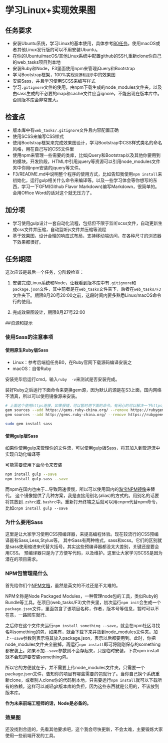 # 学习Linux+实现效果图

## 任务要求

- 安装Ubuntu系统，学习Linux的基本使用，具体参考[B0任务](../BackEnd/B0.md)。使用macOS或者其他Linux发行版的可以不用安装Ubuntu。
- 在你的Ubuntu/macOS/其他Linux系统中配置github的SSH,重新clone你自己的web_tasks项目到本地
- 安装Ruby和Node，F3里面使用npm来管理jQuery和Bootstrap
- 学习Bootstrap框架，100%实现`资源和提示`中的效果图
- 安装Sass，并且学习使用SCSS来编写样式
- 学习`.gitignore`文件的使用，由npm下载生成的node_modules文件夹，以及由sass生成的不必要的map和cache文件应当ignore，不能出现在版本库中。否则版本库会非常庞大。


## 检查点

- 版本库中有`web_tasks/.gitignore`文件且内容配置正确
- 使用SCSS来编写CSS样式
- 使用Bootstrap框架来完成效果图设计，学习Bootstrap中CSS样式类名的命名风格，用在自己写的CSS文件里
- 使用npm来管理一些需要的类库，比如jQuery和Bootstrap以及其他你要用到的模块。开发阶段，HTML中引用jquery等资源可以引用node_modules文件夹中你用npm安装的jquery等文件。
- F3/README.md中说明整个程序的使用方式，比如告知我使用`npm install`来初始化，运行gulp相关什么命令来编译等。以及一些学习体会等你想写的东西，学习一下GFM(Github Flavor Markdown)编写Markdown，很简单的。会用Office Word的话对这个就无压力了。

## 加分项

- 学习使用gulp设计一套自动化流程，包括但不限于监听scss文件，自动更新生成css文件并压缩，自动监听js文件并压缩等流程
- 基于效果图，设计合理的响应式布局，支持移动端访问，在各种尺寸的浏览器下效果都很好。

## 任务期限

这次应该是最后一个任务，分阶段检查：

1. 安装完成Linux系统和Node，让我看到版本库中有`.gitignore`和`package.json`文件，其中前者是在`web_tasks`文件夹下，后者在`web_tasks/F3`文件夹下。期限8月20号20:00之前，这段时间内要多熟悉Linux/macOS命令行的使用。

2. 完成效果图设计，期限8月27号22:00


##资源和提示

### 使用Sass的注意事项

#### 使用原生Ruby版Sass

- Linux：参考后端组任务B0，在Ruby官网下载源码编译安装之
- macOS：自带Ruby

安装完毕后运行cmd，输入`ruby  -v`来测试是否安装完成。

装好Ruby之后运行下面命令来更换gem源，因为默认的源是在S3上面，国内网络不清真，所以可以使用镜像源来安装。

```bash
# 上面这个使用https连接，如果报错，可以暂时用下面的命令。有闲心的可以解决一下https报错的问题。
gem sources --add https://gems.ruby-china.org/ --remove https://rubygems.org/
gem sources --add http://gems.ruby-china.org/ --remove https://rubygems.org/

sudo gem install sass
```

#### 使用gulp版Sass

如果你使用gulp来管理你的文件流，可以使用gulp版Sass，将其加入到管道流中实现自动化编译等

可能需要使用下面命令来安装

```bash
npm install gulp --save
npm install gulp-sass --save
```

而npm在国内也由于...导致网速很慢，所以可以使用国内的[淘宝NPM镜像](https://npm.taobao.org/)来替代。
这个镜像提供了几种方案，我是直接用别名(alias)的方式的。用别名的话要将其放到`.zshrc`或`.bashrc`中。重新打开终端之后就可以用cnpm代替npm命令，比如`cnpm install gulp --save`


### 为什么要用Sass

这里是让大家学习使用CSS预编译器，来提高编程体验。现在较流行的CSS预编译器有Sass,Less,Stylus等。
其中Sass有两种格式，sass和scss。它们的区别就是sass使用缩进来代替大括号。其实这些预编译器都没太大差别，关键还是要会用CSS。
预编译器只是为了方便写代码，以及维护。这里让大家学习SCSS是因为潜在的项目需求。

### NPM包管理是什么

首先给你们个[NPM文档](https://docs.npmjs.com/getting-started/what-is-npm)，虽然是英文的不过还是不太难的。

NPM全称是Node Packaged Modules，一种管理node包的工具，类似Ruby的Bundle等工具。在项目(web_tasks/F3)文件夹里，初次运行`npm init`会生成一个`package.json`文件，里面包含了该项目名称，作者，版本号等信息，暂时可以不在意，一路回车就行。

之后你在这个文件夹运行`npm install something --save`，就会在npm社区寻找名叫something的包，如果有，就会下载下来并放到node_modules文件夹。加上`--save`参数则表示将其放入package.json，表示以后都要用到。此时，你把node_modules文件夹全删掉，再运行`npm install`即可将刚刚保存的something都安装上。如果不加`--save`参数则不会存起来，只是临时安装，下次npm install 就不会知道要安装something包。

所以它的方便就在于，并不需要上传node_modules文件夹，只需要一个package.json文件，告知你的项目有哪些需要的包就行了。当你自己换个系统重新clone，或者别人clone你的代码到本地，只需要运行`npm install`就可以下载所有的依赖，这样可以减轻git版本库的负担，因为这些东西就是公用的，不该放到版本库。

**作为未来前端工程师的话，Node是必备的。**

### 效果图

还没找到合适的，先看其他要求吧，这个我会尽快更新，不会太难，主要锻炼大家使用一些前端开发的工具。
